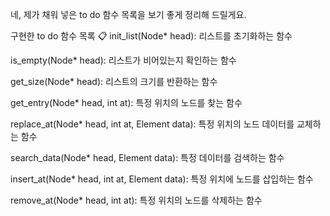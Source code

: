 네, 제가 채워 넣은 to do 함수 목록을 보기 좋게 정리해 드릴게요.

구현한 to do 함수 목록 📋
init_list(Node* head): 리스트를 초기화하는 함수

is_empty(Node* head): 리스트가 비어있는지 확인하는 함수

get_size(Node* head): 리스트의 크기를 반환하는 함수

get_entry(Node* head, int at): 특정 위치의 노드를 찾는 함수

replace_at(Node* head, int at, Element data): 특정 위치의 노드 데이터를 교체하는 함수

search_data(Node* head, Element data): 특정 데이터를 검색하는 함수

insert_at(Node* head, int at, Element data): 특정 위치에 노드를 삽입하는 함수

remove_at(Node* head, int at): 특정 위치의 노드를 삭제하는 함수
